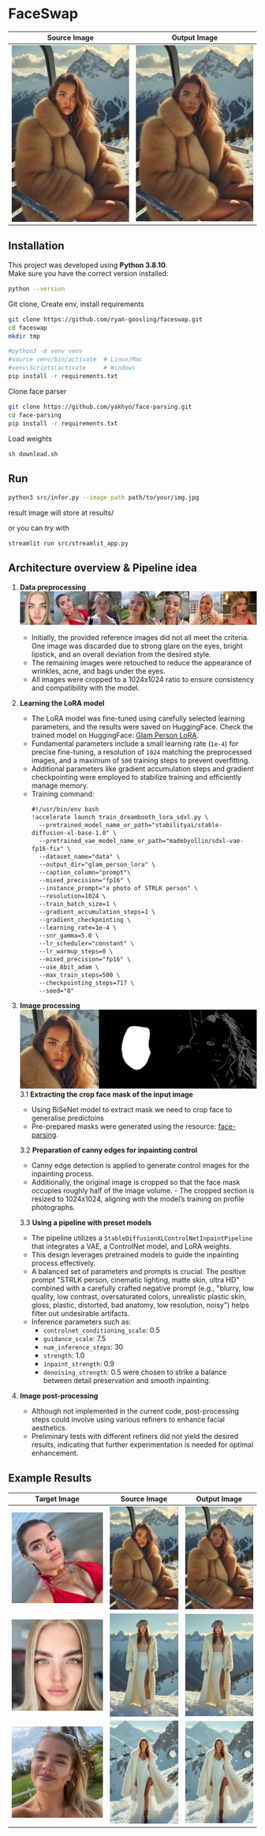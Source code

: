 # FaceSwap
| Source Image  | Output Image    |
|---------------|-----------------|
| ![target](assets/image1.jpg)   | ![output](assets/result1.jpg)  |
## Installation
This project was developed using **Python 3.8.10**.  
Make sure you have the correct version installed:  
```bash
python --version
```
Git clone, Create env, install requirements
```bash
git clone https://github.com/ryan-goosling/faceswap.git
cd faceswap
mkdir tmp
```
```bash
#python3 -m venv venv
#source venv/bin/activate  # Linux/Mac
#venv\Scripts\activate     # Windows
pip install -r requirements.txt
```
Clone face parser
```bash
git clone https://github.com/yakhyo/face-parsing.git
cd face-parsing
pip install -r requirements.txt
```
Load weights
```bash
sh download.sh
```
## Run

```bash
python3 src/infer.py --image_path path/to/your/img.jpg 
```
result image will store at results/

or you can try with
```bash
streamlit run src/streamlit_app.py 
```

## Architecture overview & Pipeline idea

1. **Data preprocessing**
![Image Preprocessed](assets/image_preprocessing.jpg)
   - Initially, the provided reference images did not all meet the criteria. One image was discarded due to strong glare on the eyes, bright lipstick, and an overall deviation from the desired style.
   - The remaining images were retouched to reduce the appearance of wrinkles, acne, and bags under the eyes.
   - All images were cropped to a 1024x1024 ratio to ensure consistency and compatibility with the model.

3. **Learning the LoRA model**  
   - The LoRA model was fine-tuned using carefully selected learning parameters, and the results were saved on HuggingFace.
   Check the trained model on HuggingFace: [Glam Person LoRA](https://huggingface.co/biglebowski/glam_person_lora).
   - Fundamental parameters include a small learning rate (`1e-4`) for precise fine-tuning, a resolution of `1024` matching the preprocessed images, and a maximum of `500` training steps to prevent overfitting.
   - Additional parameters like gradient accumulation steps and gradient checkpointing were employed to stabilize training and efficiently manage memory.
   - Training command:
     ```
     #!/usr/bin/env bash
     !accelerate launch train_dreambooth_lora_sdxl.py \
       --pretrained_model_name_or_path="stabilityai/stable-diffusion-xl-base-1.0" \
       --pretrained_vae_model_name_or_path="madebyollin/sdxl-vae-fp16-fix" \
       --dataset_name="data" \
       --output_dir="glam_person_lora" \
       --caption_column="prompt"\
       --mixed_precision="fp16" \
       --instance_prompt="a photo of STRLK person" \
       --resolution=1024 \
       --train_batch_size=1 \
       --gradient_accumulation_steps=1 \
       --gradient_checkpointing \
       --learning_rate=1e-4 \
       --snr_gamma=5.0 \
       --lr_scheduler="constant" \
       --lr_warmup_steps=0 \
       --mixed_precision="fp16" \
       --use_8bit_adam \
       --max_train_steps=500 \
       --checkpointing_steps=717 \
       --seed="0"
     ```

5. **Image processing**
   ![Image Preprocessed](assets/canny_mask.jpg)
   3.1 **Extracting the crop face mask of the input image**  
   - Using BiSeNet model to extract mask we need to crop face to generalise predictoins
   - Pre-prepared masks were generated using the resource: [face-parsing](https://github.com/yakhyo/face-parsing).

   3.2 **Preparation of canny edges for inpainting control**  
   - Canny edge detection is applied to generate control images for the inpainting process.
   - Additionally, the original image is cropped so that the face mask occupies roughly half of the image volume.       - The cropped section is resized to 1024x1024, aligning with the model’s training on profile photographs.

   3.3 **Using a pipeline with preset models**  
   - The pipeline utilizes a `StableDiffusionXLControlNetInpaintPipeline` that integrates a VAE, a ControlNet model, and LoRA weights.
   - This design leverages pretrained models to guide the inpainting process effectively.
   - A balanced set of parameters and prompts is crucial. The positive prompt "STRLK person, cinematic lighting, matte skin, ultra HD" combined with a carefully crafted negative prompt (e.g., "blurry, low quality, low contrast, oversaturated colors, unrealistic plastic skin, gloss, plastic, distorted, bad anatomy, low resolution, noisy") helps filter out undesirable artifacts.
   - Inference parameters such as:
     - `controlnet_conditioning_scale`: 0.5
     - `guidance_scale`: 7.5
     - `num_inference_steps`: 30
     - `strength`: 1.0
     - `inpaint_strength`: 0.9
     - `denoising_strength`: 0.5
     were chosen to strike a balance between detail preservation and smooth inpainting.

6. **Image post-processing**  
   - Although not implemented in the current code, post-processing steps could involve using various refiners to enhance facial aesthetics.
   - Preliminary tests with different refiners did not yield the desired results, indicating that further experimentation is needed for optimal enhancement.


## Example Results

| Target Image                    | Source Image                    | Output Image                    |
|---------------------------------|---------------------------------|---------------------------------|
| ![source](assets/target1.jpg)    | ![target](assets/image1.jpg)   | ![output](assets/result1.jpg)  |
| ![source](assets/target2.jpg)    | ![target](assets/image2.jpg)   | ![output](assets/result2.jpg)  |
| ![source](assets/target3.jpg)    | ![target](assets/image3.jpg)   | ![output](assets/result3.jpg)  |


